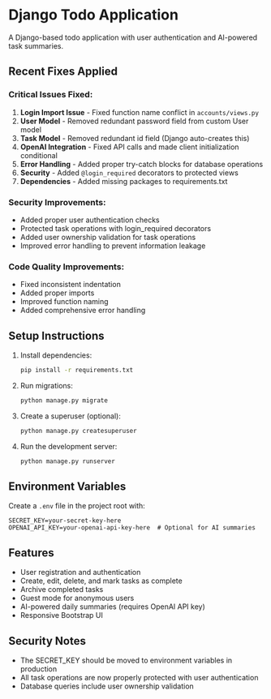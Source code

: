 # Django Todo Application

A Django-based todo application with user authentication and AI-powered task summaries.

## Recent Fixes Applied

### Critical Issues Fixed:

1. **Login Import Issue** - Fixed function name conflict in `accounts/views.py`
2. **User Model** - Removed redundant password field from custom User model
3. **Task Model** - Removed redundant id field (Django auto-creates this)
4. **OpenAI Integration** - Fixed API calls and made client initialization conditional
5. **Error Handling** - Added proper try-catch blocks for database operations
6. **Security** - Added `@login_required` decorators to protected views
7. **Dependencies** - Added missing packages to requirements.txt

### Security Improvements:

- Added proper user authentication checks
- Protected task operations with login_required decorators
- Added user ownership validation for task operations
- Improved error handling to prevent information leakage

### Code Quality Improvements:

- Fixed inconsistent indentation
- Added proper imports
- Improved function naming
- Added comprehensive error handling

## Setup Instructions

1. Install dependencies:

   ```bash
   pip install -r requirements.txt
   ```

2. Run migrations:

   ```bash
   python manage.py migrate
   ```

3. Create a superuser (optional):

   ```bash
   python manage.py createsuperuser
   ```

4. Run the development server:
   ```bash
   python manage.py runserver
   ```

## Environment Variables

Create a `.env` file in the project root with:

```
SECRET_KEY=your-secret-key-here
OPENAI_API_KEY=your-openai-api-key-here  # Optional for AI summaries
```

## Features

- User registration and authentication
- Create, edit, delete, and mark tasks as complete
- Archive completed tasks
- Guest mode for anonymous users
- AI-powered daily summaries (requires OpenAI API key)
- Responsive Bootstrap UI

## Security Notes

- The SECRET_KEY should be moved to environment variables in production
- All task operations are now properly protected with user authentication
- Database queries include user ownership validation
